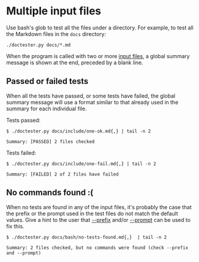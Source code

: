 # Multiple input files

Use bash's glob to test all the files under a directory. For example, to test all the Markdown files in the `docs` directory:

    ./doctester.py docs/*.md

When the program is called with two or more [input files](input-file.md), a global summary message is shown at the end, preceded by a blank line.

## Passed or failed tests

When all the tests have passed, or some tests have failed, the global summary message will use a format similar to that already used in the summary for each individual file.

Tests passed:

    $ ./doctester.py docs/include/one-ok.md{,} | tail -n 2
    
    Summary: [PASSED] 2 files checked

Tests failed:

    $ ./doctester.py docs/include/one-fail.md{,} | tail -n 2
    
    Summary: [FAILED] 2 of 2 files have failed

## No commands found :(

When no tests are found in any of the input files, it's probably the case that the prefix or the prompt used in the test files do not match the default values. Give a hint to the user that [--prefix](option-prefix.md) and/or [--prompt](option-prompt.md) can be used to fix this.

    $ ./doctester.py docs/bash/no-tests-found.md{,}  | tail -n 2
    
    Summary: 2 files checked, but no commands were found (check --prefix and --prompt)
